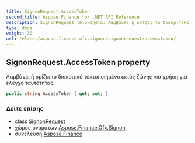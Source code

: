 ```yaml
---
title: SignonRequest.AccessToken
second_title: Aspose.Finance for .NET API Reference
description: SignonRequest ιδιοκτησία. Λαμβάνει ή ορίζει το διακριτικό τακτοποιημένο εκτός ζώνης για χρήση για έλεγχο ταυτότητας.
type: docs
weight: 30
url: /el/net/aspose.finance.ofx.signon/signonrequest/accesstoken/
---
```

## SignonRequest.AccessToken property

Λαμβάνει ή ορίζει το διακριτικό τακτοποιημένο εκτός ζώνης για χρήση για έλεγχο ταυτότητας.

```csharp
public string AccessToken { get; set; }
```

### Δείτε επίσης

* class [SignonRequest](../)
* χώρος ονομάτων [Aspose.Finance.Ofx.Signon](../../signonrequest/)
* συνέλευση [Aspose.Finance](../../../)


